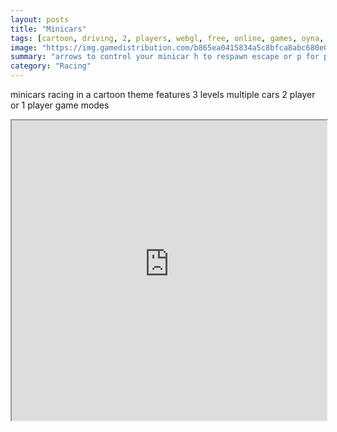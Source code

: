 ```yaml
---
layout: posts
title: "Minicars"
tags: [cartoon, driving, 2, players, webgl, free, online, games, oyna, game, free, games, play, play, games]
image: "https://img.gamedistribution.com/b865ea0415834a5c8bfca8abc680e04c-1280x550.jpeg"
summary: "arrows to control your minicar h to respawn escape or p for pause menu player2 esdf to control minicar c to respawn  free online games oyna game free games play play games"
category: "Racing"
---
```


minicars racing in a cartoon theme features 3 levels multiple cars 2 player or 1 player game modes

<iframe width="100%" height="480px;" src="https://html5.gamedistribution.com/b865ea0415834a5c8bfca8abc680e04c/"></iframe>